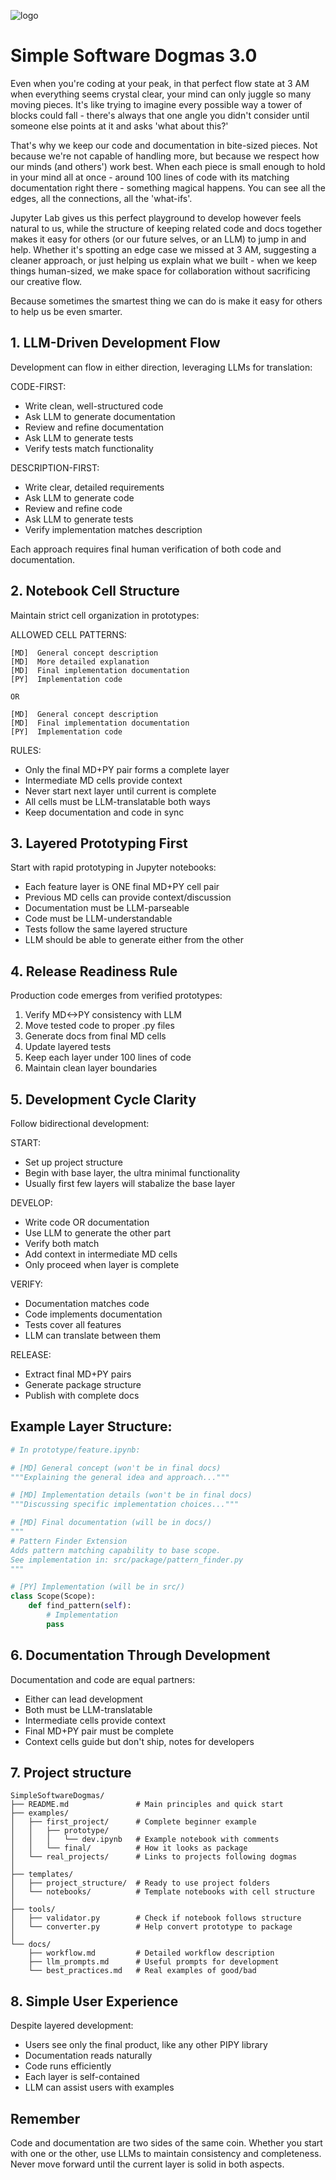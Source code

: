
![logo](https://github.com/user-attachments/assets/5e9ae6e6-2f8b-48b2-b9a6-593ff32ff320)
# Simple Software Dogmas 3.0
Even when you're coding at your peak, in that perfect flow state at 3 AM when everything seems crystal clear, your mind can only juggle so many moving pieces. It's like trying to imagine every possible way a tower of blocks could fall - there's always that one angle you didn't consider until someone else points at it and asks 'what about this?'

That's why we keep our code and documentation in bite-sized pieces. Not because we're not capable of handling more, but because we respect how our minds (and others') work best. When each piece is small enough to hold in your mind all at once - around 100 lines of code with its matching documentation right there - something magical happens. You can see all the edges, all the connections, all the 'what-ifs'.

Jupyter Lab gives us this perfect playground to develop however feels natural to us, while the structure of keeping related code and docs together makes it easy for others (or our future selves, or an LLM) to jump in and help. Whether it's spotting an edge case we missed at 3 AM, suggesting a cleaner approach, or just helping us explain what we built - when we keep things human-sized, we make space for collaboration without sacrificing our creative flow.

Because sometimes the smartest thing we can do is make it easy for others to help us be even smarter.

## 1. LLM-Driven Development Flow
Development can flow in either direction, leveraging LLMs for translation:

CODE-FIRST:
- Write clean, well-structured code
- Ask LLM to generate documentation
- Review and refine documentation
- Ask LLM to generate tests
- Verify tests match functionality

DESCRIPTION-FIRST:
- Write clear, detailed requirements
- Ask LLM to generate code
- Review and refine code
- Ask LLM to generate tests
- Verify implementation matches description

Each approach requires final human verification of both code and documentation.

## 2. Notebook Cell Structure
Maintain strict cell organization in prototypes:

ALLOWED CELL PATTERNS:
```
[MD]  General concept description
[MD]  More detailed explanation
[MD]  Final implementation documentation
[PY]  Implementation code

OR

[MD]  General concept description
[MD]  Final implementation documentation
[PY]  Implementation code
```

RULES:
- Only the final MD+PY pair forms a complete layer
- Intermediate MD cells provide context
- Never start next layer until current is complete
- All cells must be LLM-translatable both ways
- Keep documentation and code in sync

## 3. Layered Prototyping First
Start with rapid prototyping in Jupyter notebooks:
- Each feature layer is ONE final MD+PY cell pair
- Previous MD cells can provide context/discussion
- Documentation must be LLM-parseable
- Code must be LLM-understandable
- Tests follow the same layered structure
- LLM should be able to generate either from the other

## 4. Release Readiness Rule
Production code emerges from verified prototypes:
1. Verify MD<->PY consistency with LLM
2. Move tested code to proper .py files
3. Generate docs from final MD cells
4. Update layered tests
5. Keep each layer under 100 lines of code
6. Maintain clean layer boundaries

## 5. Development Cycle Clarity
Follow bidirectional development:

START:
- Set up project structure
- Begin with base layer, the ultra minimal functionality
- Usually first few layers will stabalize the base layer

DEVELOP:
- Write code OR documentation
- Use LLM to generate the other part
- Verify both match
- Add context in intermediate MD cells
- Only proceed when layer is complete

VERIFY:
- Documentation matches code
- Code implements documentation
- Tests cover all features
- LLM can translate between them

RELEASE:
- Extract final MD+PY pairs
- Generate package structure
- Publish with complete docs

## Example Layer Structure:
```python
# In prototype/feature.ipynb:

# [MD] General concept (won't be in final docs)
"""Explaining the general idea and approach..."""

# [MD] Implementation details (won't be in final docs)
"""Discussing specific implementation choices..."""

# [MD] Final documentation (will be in docs/)
"""
# Pattern Finder Extension
Adds pattern matching capability to base scope.
See implementation in: src/package/pattern_finder.py
"""

# [PY] Implementation (will be in src/)
class Scope(Scope):
    def find_pattern(self):
        # Implementation
        pass
```

## 6. Documentation Through Development
Documentation and code are equal partners:
- Either can lead development
- Both must be LLM-translatable
- Intermediate cells provide context
- Final MD+PY pair must be complete
- Context cells guide but don't ship, notes for developers

## 7. Project structure
```
SimpleSoftwareDogmas/
├── README.md               # Main principles and quick start
├── examples/
│   ├── first_project/      # Complete beginner example
│   │   ├── prototype/
│   │   │   └── dev.ipynb   # Example notebook with comments
│   │   └── final/          # How it looks as package
│   └── real_projects/      # Links to projects following dogmas
│
├── templates/
│   ├── project_structure/  # Ready to use project folders
│   └── notebooks/          # Template notebooks with cell structure
│
├── tools/
│   ├── validator.py        # Check if notebook follows structure
│   └── converter.py        # Help convert prototype to package
│
└── docs/
    ├── workflow.md         # Detailed workflow description
    ├── llm_prompts.md      # Useful prompts for development
    └── best_practices.md   # Real examples of good/bad
```

## 8. Simple User Experience
Despite layered development:
- Users see only the final product, like any other PIPY library
- Documentation reads naturally
- Code runs efficiently
- Each layer is self-contained
- LLM can assist users with examples

## Remember
Code and documentation are two sides of the same coin. Whether you start with one or the other, use LLMs to maintain consistency and completeness. Never move forward until the current layer is solid in both aspects.
